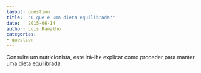 ```yaml
---
layout: question
title:  "O que é uma dieta equilibrada?"
date:   2015-06-14
author: Luís Ramalho
categories:
- question
---
```


Consulte um nutricionista, este irá-lhe explicar como proceder para manter uma dieta equilibrada.